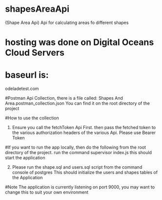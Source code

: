 # shapesAreaApi
(Shape Area Api) Api for calculating areas fo different shapes

# hosting was done on Digital Oceans Cloud Servers

# baseurl is:
odeladetest.com

#Postman Api Collection, there is a file called: 
Shapes And Area.postman_collection.json
You can find it on the root directory of the project

#How to use the collection
1. Ensure you call the fetchToken Api First. then pass the fetched
token to the various authorization headers of the various Api.
Please use Bearer Token

#If you want to run the app locally, then do the following
from the root directory of the project. run the command
supervisor index.js
this should start the application

2. Please run the shape.sql and users.sql script from the command console of postgres
   This should initialize the users and shapes tables of the Application

#Note
The application is currently listening on port 9000, you may want to 
change this to suit your own environment